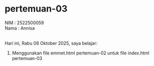 # pertemuan-03

NIM : 2522500059<br>
Nama : Annisa<br><br>

Hari ini, Rabu 08 Oktober 2025, saya belajar:
<ol>
 <li>Menggunakan file emmet.html pertemuan-02 untuk file index.html pertemuan-03</li>
</ol>